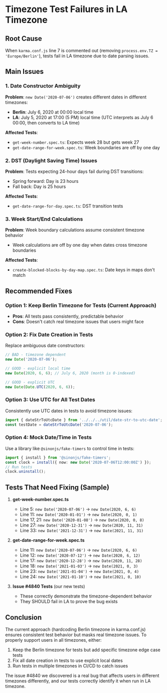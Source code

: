 # Timezone Test Failures in LA Timezone

## Root Cause

When `karma.conf.js` line 7 is commented out (removing `process.env.TZ = 'Europe/Berlin'`), tests fail in LA timezone due to date parsing issues.

## Main Issues

### 1. Date Constructor Ambiguity

**Problem**: `new Date('2020-07-06')` creates different dates in different timezones:

- **Berlin**: July 6, 2020 at 00:00 local time
- **LA**: July 5, 2020 at 17:00 (5 PM) local time (UTC interprets as July 6 00:00, then converts to LA time)

**Affected Tests**:

- `get-week-number.spec.ts`: Expects week 28 but gets week 27
- `get-date-range-for-week.spec.ts`: Week boundaries are off by one day

### 2. DST (Daylight Saving Time) Issues

**Problem**: Tests expecting 24-hour days fail during DST transitions:

- Spring forward: Day is 23 hours
- Fall back: Day is 25 hours

**Affected Tests**:

- `get-date-range-for-day.spec.ts`: DST transition tests

### 3. Week Start/End Calculations

**Problem**: Week boundary calculations assume consistent timezone behavior

- Week calculations are off by one day when dates cross timezone boundaries

**Affected Tests**:

- `create-blocked-blocks-by-day-map.spec.ts`: Date keys in maps don't match

## Recommended Fixes

### Option 1: Keep Berlin Timezone for Tests (Current Approach)

- **Pros**: All tests pass consistently, predictable behavior
- **Cons**: Doesn't catch real timezone issues that users might face

### Option 2: Fix Date Creation in Tests

Replace ambiguous date constructors:

```typescript
// BAD - timezone dependent
new Date('2020-07-06');

// GOOD - explicit local time
new Date(2020, 6, 6); // July 6, 2020 (month is 0-indexed)

// GOOD - explicit UTC
new Date(Date.UTC(2020, 6, 6));
```

### Option 3: Use UTC for All Test Dates

Consistently use UTC dates in tests to avoid timezone issues:

```typescript
import { dateStrToUtcDate } from '../../../util/date-str-to-utc-date';
const testDate = dateStrToUtcDate('2020-07-06');
```

### Option 4: Mock Date/Time in Tests

Use a library like `@sinonjs/fake-timers` to control time in tests:

```typescript
import { install } from '@sinonjs/fake-timers';
const clock = install({ now: new Date('2020-07-06T12:00:00Z') });
// Run tests
clock.uninstall();
```

## Tests That Need Fixing (Sample)

1. **get-week-number.spec.ts**

   - Line 5: `new Date('2020-07-06')` → `new Date(2020, 6, 6)`
   - Line 11: `new Date('2020-01-01')` → `new Date(2020, 0, 1)`
   - Line 17, 21: `new Date('2020-01-08')` → `new Date(2020, 0, 8)`
   - Line 27: `new Date('2020-12-31')` → `new Date(2020, 11, 31)`
   - Line 33: `new Date('2021-12-31')` → `new Date(2021, 11, 31)`

2. **get-date-range-for-week.spec.ts**

   - Line 11: `new Date('2020-07-06')` → `new Date(2020, 6, 6)`
   - Line 12: `new Date('2020-07-12')` → `new Date(2020, 6, 12)`
   - Line 17: `new Date('2020-12-28')` → `new Date(2020, 11, 28)`
   - Line 18: `new Date('2021-01-03')` → `new Date(2021, 0, 3)`
   - Line 23: `new Date('2021-01-04')` → `new Date(2021, 0, 4)`
   - Line 24: `new Date('2021-01-10')` → `new Date(2021, 0, 10)`

3. **Issue #4840 Tests** (our new tests)
   - These correctly demonstrate the timezone-dependent behavior
   - They SHOULD fail in LA to prove the bug exists

## Conclusion

The current approach (hardcoding Berlin timezone in karma.conf.js) ensures consistent test behavior but masks real timezone issues. To properly support users in all timezones, either:

1. Keep the Berlin timezone for tests but add specific timezone edge case tests
2. Fix all date creation in tests to use explicit local dates
3. Run tests in multiple timezones in CI/CD to catch issues

The issue #4840 we discovered is a real bug that affects users in different timezones differently, and our tests correctly identify it when run in LA timezone.
